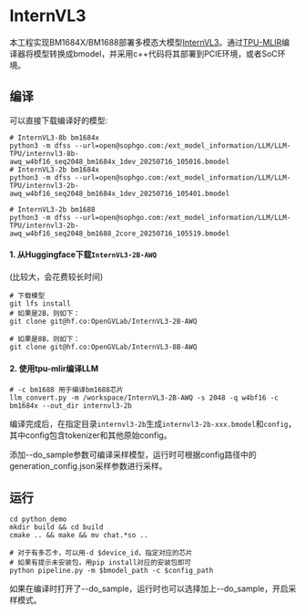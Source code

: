 # InternVL3

本工程实现BM1684X/BM1688部署多模态大模型[InternVL3](https://huggingface.co/OpenGVLab/InternVL3-2B-AWQ)。通过[TPU-MLIR](https://github.com/sophgo/tpu-mlir)编译器将模型转换成bmodel，并采用c++代码将其部署到PCIE环境，或者SoC环境。

## 编译

可以直接下载编译好的模型:
``` shell
# InternVL3-8b bm1684x
python3 -m dfss --url=open@sophgo.com:/ext_model_information/LLM/LLM-TPU/internvl3-8b-awq_w4bf16_seq2048_bm1684x_1dev_20250716_105016.bmodel
# InternVL3-2b bm1684x
python3 -m dfss --url=open@sophgo.com:/ext_model_information/LLM/LLM-TPU/internvl3-2b-awq_w4bf16_seq2048_bm1684x_1dev_20250716_105401.bmodel

# InternVL3-2b bm1688
python3 -m dfss --url=open@sophgo.com:/ext_model_information/LLM/LLM-TPU/internvl3-2b-awq_w4bf16_seq2048_bm1688_2core_20250716_105519.bmodel
```

#### 1. 从Huggingface下载`InternVL3-2B-AWQ`

(比较大，会花费较长时间)

``` shell
# 下载模型
git lfs install
# 如果是2B，则如下：
git clone git@hf.co:OpenGVLab/InternVL3-2B-AWQ

# 如果是8B，则如下：
git clone git@hf.co:OpenGVLab/InternVL3-8B-AWQ
```

#### 2. 使用tpu-mlir编译LLM

``` shell
# -c bm1688 用于编译bm1688芯片
llm_convert.py -m /workspace/InternVL3-2B-AWQ -s 2048 -q w4bf16 -c bm1684x --out_dir internvl3-2b
```
编译完成后，在指定目录`internvl3-2b`生成`internvl3-2b-xxx.bmodel`和`config`，其中config包含tokenizer和其他原始config。

添加--do_sample参数可编译采样模型，运行时可根据config路径中的generation_config.json采样参数进行采样。


## 运行
``` shell
cd python_demo
mkdir build && cd build 
cmake .. && make && mv chat.*so ..

# 对于有多芯卡，可以用-d $device_id，指定对应的芯片
# 如果有提示未安装包，用pip install对应的安装包即可
python pipeline.py -m $bmodel_path -c $config_path
```
如果在编译时打开了--do_sample，运行时也可以选择加上--do_sample，开启采样模式。

